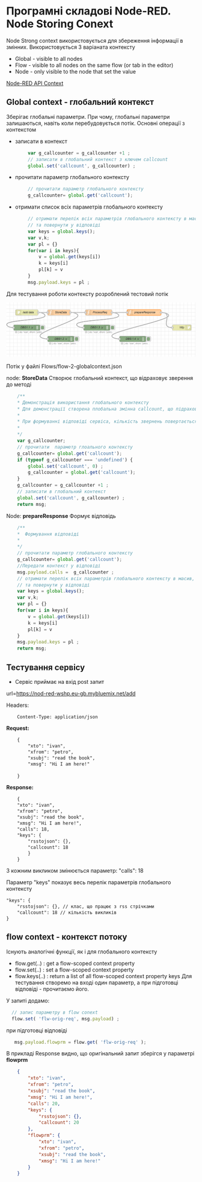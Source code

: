 # Програмні складові Node-RED. Node Storing  Conext

Node Strong context використовується для збереження інформації в змінних.
Використовується 3 варіаната контексту


- Global - visible to all nodes
- Flow - visible to all nodes on the same flow (or tab in the editor)
- Node - only visible to the node that set the value

[Node-RED API Context](https://nodered.org/docs/user-guide/writing-functions#context)

## Global context - глобальний контекст

Зберігає глобальні параметри. При чому, глобальні параметри залишаються, навіть коли перебудовується потік.
Основні операції з контекстом

- записати в контекст

```js
        var g_callcounter = g_callcounter +1 ;
        // записати в глобальний контекст з ключем callcount
        global.set('callcount', g_callcounter) ;
```

- прочитати параметр глобального контексту

```js
        // прочитати параметр глобального контексту
        g_callcounter= global.get('callcount');

```
- отримати список всіх параметрів глобального контексту 

```js
        // отримати перелік всіх параметрів глобального контексту в масив, 
        // та повернути у відповіді
        var keys = global.keys();
        var v,k;
        var pl = {}
        for(var i in keys){
            v = global.get(keys[i])
            k = keys[i]
            pl[k] = v
        }
        msg.payload.keys = pl ;
```

Для тестування роботи контексту розроблений тестовий потік

<kbd><img src="doc/pic-1.png"></kbd>

Потік у файлі Flows/flow-2-globalcontext.json

node: **StoreData**
Створює глобальний контекст, що відраховує зверення до методі

```js
    /**
    * Демонстрація використання глобального контексту
    * Для демонстрації створена плобальна змінна callcount, що підраховує звернення до сервісу
    * 
    * При формуванні відповіді сервіса, кількість звернень повертається у реквізиті: calls
    * 
    */
    var g_callcounter;
    // прочитати  параметр глоального контексту
    g_callcounter= global.get('callcount');
    if (typeof g_callcounter === 'undefined') {
        global.set('callcount', 0) ;
        g_callcounter = global.get('callcount');
    }
    g_callcounter = g_callcounter +1 ;
    // записати в глобальний контекст
    global.set('callcount', g_callcounter) ;
    return msg;
```

Node: **prepareResponse**
Формує відповідь

```js
    /**
    *  Формування відповіді 
    *
    */
    // прочитати параметр глобального контексту
    g_callcounter= global.get('callcount');
    //Передати контекст у відповіді
    msg.payload.calls =  g_callcounter ; 
    // отримати перелік всіх параметрів глобального контексту в масив, 
    // та повернути у відповіді
    var keys = global.keys();
    var v,k;
    var pl = {}
    for(var i in keys){
        v = global.get(keys[i])
        k = keys[i]
        pl[k] = v
    }
    msg.payload.keys = pl ;
    return msg;
```

## Тестування сервісу

- Сервіс приймає на вхід post запит

url=https://nod-red-wshp.eu-gb.mybluemix.net/add

Headers:

```text
    Content-Type: application/json
```

**Request:**

```text
    {
        "xto": "ivan",
        "xfrom": "petro",
        "xsubj": "read the book",
        "xmsg": "Hi I am here!"
        
    }
```

**Response:**

```text
    {
    "xto": "ivan",
    "xfrom": "petro",
    "xsubj": "read the book",
    "xmsg": "Hi I am here!",
    "calls": 18,
    "keys": {
        "rsstojson": {},
        "callcount": 18
        }
    }

```

З кожним викликом змінюється параметр:     "calls": 18

Параметр "keys" показує весь перелік параметрів глобального контексту

    "keys": {
        "rsstojson": {}, // клас, що працює з rss стрічками
        "callcount": 18 // кількість викликів
    }

## flow context - контекст потоку

Існують аналогічні функції, як і для глобального контексту
- flow.get(..) : get a flow-scoped context property
- flow.set(..) : set a flow-scoped context property
- flow.keys(..) : return a list of all flow-scoped context property keys
Для тестування  створемо на вході один параметр, а при підготовці відповіді - прочитаємо його.

У запиті додамо:

```js
  // запис параметру в flow conext
  flow.set( 'flw-orig-req', msg.payload) ;
```

при підготовці відповіді

```js
   msg.payload.flowprm = flow.get( 'flw-orig-req' );
```


В прикладі Response видно, що оригінальний запит зберігся у параметрі **flowprm**

```json
    {
        "xto": "ivan",
        "xfrom": "petro",
        "xsubj": "read the book",
        "xmsg": "Hi I am here!",
        "calls": 20,
        "keys": {
            "rsstojson": {},
            "callcount": 20
        },
        "flowprm": {
            "xto": "ivan",
            "xfrom": "petro",
            "xsubj": "read the book",
            "xmsg": "Hi I am here!"
        }
    }
```
